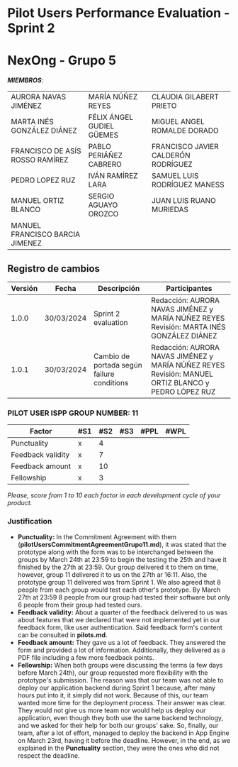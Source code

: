 # Pilot Users Performance Evaluation - Sprint 2
# NexOng - Grupo 5

***MIEMBROS***:

<table>
  <tr>
    <td>AURORA NAVAS JIMÉNEZ</td>
    <td>MARÍA NÚÑEZ REYES</td>
    <td>CLAUDIA GILABERT PRIETO</td>
  </tr>
  <tr>
    <td>MARTA INÉS GONZÁLEZ DIÁNEZ</td>
    <td>FÉLIX ÁNGEL GUDIEL GÜEMES</td>
    <td>MIGUEL ANGEL ROMALDE DORADO</td>
  </tr>
  <tr>
    <td>FRANCISCO DE ASÍS ROSSO RAMÍREZ</td>
    <td>PABLO PERIÁÑEZ CABRERO</td>
    <td>FRANCISCO JAVIER CALDERÓN RODRÍGUEZ</td>
  </tr>
  <tr>
    <td>PEDRO LOPEZ RUZ</td>
    <td>IVÁN RAMÍREZ LARA</td>
    <td>SAMUEL LUIS RODRÍGUEZ MANESS</td>
  </tr>
  <tr>
    <td>MANUEL ORTIZ BLANCO</td>
    <td>SERGIO AGUAYO OROZCO</td>
    <td>JUAN LUIS RUANO MURIEDAS</td>
  </tr>
  <tr>
    <td>MANUEL FRANCISCO BARCIA JIMENEZ</td>
    <td></td>
    <td></td>
  </tr>
</table>

## Registro de cambios
| Versión | Fecha | Descripción | Participantes |
|---------|-------|-------------|---------------|
|1.0.0|30/03/2024|Sprint 2 evaluation|Redacción: AURORA NAVAS JIMÉNEZ y MARÍA NÚÑEZ REYES Revisión: MARTA INÉS GONZÁLEZ DIÁNEZ|
|1.0.1|30/03/2024|Cambio de portada según failure conditions|Redacción: AURORA NAVAS JIMÉNEZ y MARÍA NÚÑEZ REYES Revisión: MANUEL ORTIZ BLANCO y PEDRO LÓPEZ RUZ|



### PILOT USER ISPP GROUP NUMBER: 11

| Factor            | #S1 | #S2 | #S3 | #PPL | #WPL |
|-------------------|-----|-----|-----|------|------|
| Punctuality       |  x  |  4  |     |      |      |
| Feedback validity |  x  |  7  |     |      |      |
| Feedback amount   |  x  | 10  |     |      |      |
| Fellowship        |  x  |  3  |     |      |      |


*Please, score from 1 to 10 each factor in each development cycle of your product.*

### Justification
- **Punctuality:** In the Commitment Agreement with them (**pilotUsersCommitmentAgreementGrupo11.md**), it was stated that the prototype along with the form was to be interchanged between the groups by March 24th at 23:59 to begin the testing the 25th and have it finished by the 27th at 23:59. Our group delivered it to them on time, however, group 11 delivered it to us on the 27th ar 16:11. Also, the prototype group 11 delivered was from Sprint 1. 
We also agreed that 8 people from each group would test each other's prototype. By March 27th at 23:59 8 people from our group had tested their software but only 6 people from their group had tested ours.
- **Feedback validity:** About a quarter of the feedback delivered to us was about features that we declared that were not implemented yet in our feedback form, like user authentication. Said feedback form's content can be consulted in **pilots.md**.
- **Feedback amount:** They gave us a lot of feedback. They answered the form and provided a lot of information. Additionally, they delivered as a PDF file including a few more feedback points.
- **Fellowship:** When both groups were discussing the terms (a few days before March 24th), our group requested more flexibility with the prototype's submission. The reason was that our team was not able to deploy our application backend during Sprint 1 because, after many hours put into it, it simply did not work. Because of this, our team wanted more time for the deployment process. Their answer was clear. They would not give us more team nor would help us deploy our application, even though they both use the same backend technology, and we asked for their help for both our groups' sake. So, finally, our team, after a lot of effort, managed to deploy the backend in App Engine on March 23rd, having it before the deadline. However, in the end, as we explained in the **Punctuality** section, they were the ones who did not respect the deadline.
